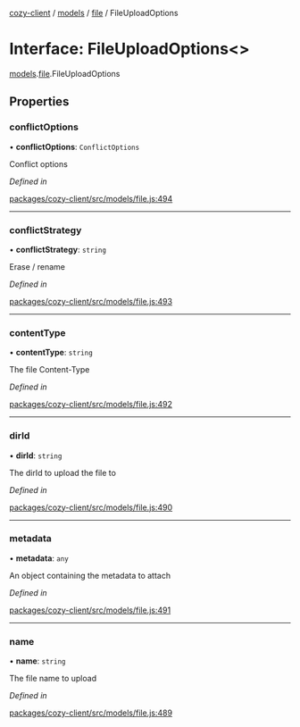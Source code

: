 [cozy-client](../README.md) / [models](../modules/models.md) / [file](../modules/models.file.md) / FileUploadOptions

# Interface: FileUploadOptions<>

[models](../modules/models.md).[file](../modules/models.file.md).FileUploadOptions

## Properties

### conflictOptions

• **conflictOptions**: `ConflictOptions`

Conflict options

*Defined in*

[packages/cozy-client/src/models/file.js:494](https://github.com/cozy/cozy-client/blob/master/packages/cozy-client/src/models/file.js#L494)

***

### conflictStrategy

• **conflictStrategy**: `string`

Erase / rename

*Defined in*

[packages/cozy-client/src/models/file.js:493](https://github.com/cozy/cozy-client/blob/master/packages/cozy-client/src/models/file.js#L493)

***

### contentType

• **contentType**: `string`

The file Content-Type

*Defined in*

[packages/cozy-client/src/models/file.js:492](https://github.com/cozy/cozy-client/blob/master/packages/cozy-client/src/models/file.js#L492)

***

### dirId

• **dirId**: `string`

The dirId to upload the file to

*Defined in*

[packages/cozy-client/src/models/file.js:490](https://github.com/cozy/cozy-client/blob/master/packages/cozy-client/src/models/file.js#L490)

***

### metadata

• **metadata**: `any`

An object containing the metadata to attach

*Defined in*

[packages/cozy-client/src/models/file.js:491](https://github.com/cozy/cozy-client/blob/master/packages/cozy-client/src/models/file.js#L491)

***

### name

• **name**: `string`

The file name to upload

*Defined in*

[packages/cozy-client/src/models/file.js:489](https://github.com/cozy/cozy-client/blob/master/packages/cozy-client/src/models/file.js#L489)
